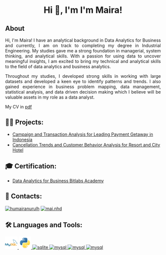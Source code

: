<h1 align="center">Hi 👋, I'm I'm Maira!</h1>
<h2>About</h2>
<p align="justify"> Hi, I'm Maira! I have an analytical background in Data Analytics for Business and currently, I am on track to completing my degree in Industrial Engineering.  My studies gave me a strong foundation in managerial, system thinking, and analytical skills.  With a passion for using data to uncover meaningful insights, I am excited to bring my technical and analytical skills to the field of data analytics and business analytics.</p>

<p align="justify">Throughout my studies, I developed strong skills in working with large datasets and developed a keen eye to identify patterns and trends. I also gained experience in business problem mapping, data management, statistical analysis, and data driven decision making which I believe will be valuable assets in my role as a data analyst.</p>

My CV in [pdf](https://github.com/Maira-Nurul/Data-Analyst-Projects/blob/main/CV%20ATS_Humaira%20Nurul%20Hadi.pdf)

<h2>👩‍💻 Projects:</h2>

- [Campaign and Transaction Analysis for Leading Payment Getaway in Indonesia](https://github.com/Maira-Nurul/Campaign-and-Transaction-Analysis-for-a-Leading-Payement-Gateway-in-Indonesia)
- [Cancellation Trends and Customer Behavior Analysis for Resort and City Hotel](https://github.com/Maira-Nurul/Analyzing-Cancellation-Behavior-in-City-and-Resort-Hotel.git) 


<h2>🎓 Certification:</h2>

- [Data Analytics for Business Bitlabs Academy](https://github.com/Maira-Nurul/Data-Analyst-Projects/blob/main/Bitlabs%20Certificate.pdf)


<h2>📧 Contacts:</h2>
<p align="left">
<a href="https://linkedin.com/in/humairanurulh" target="blank"><img align="center" src="https://raw.githubusercontent.com/rahuldkjain/github-profile-readme-generator/master/src/images/icons/Social/linked-in-alt.svg" alt="humairanurulh" height="30" width="40" /></a>
<a href="https://instagram.com/mai.nhd" target="blank"><img align="center" src="https://raw.githubusercontent.com/rahuldkjain/github-profile-readme-generator/master/src/images/icons/Social/instagram.svg" alt="mai.nhd" height="30" width="40" /></a>
</p>


<h2 align="left"> 🛠️ Languages and Tools:</h2>
<p align="left"> <a href="https://www.mysql.com/" target="_blank" rel="noreferrer"> <img src="https://raw.githubusercontent.com/devicons/devicon/master/icons/mysql/mysql-original-wordmark.svg" alt="mysql" width="40" height="40"/> </a> <a href="https://www.python.org" target="_blank" rel="noreferrer"> <img src="https://raw.githubusercontent.com/devicons/devicon/master/icons/python/python-original.svg" alt="python" width="40" height="40"/> </a> <a href="https://www.sqlite.org/" target="_blank" rel="noreferrer"> <img src="https://www.vectorlogo.zone/logos/sqlite/sqlite-icon.svg" alt="sqlite" width="40" height="40"/> </a> <a href="https://www.mysql.com/" target="_blank" rel="noreferrer"> <img src="https://images.softwaresuggest.com/software_logo/1518603850_ExtendSim-logo.png" alt="mysql" width="70" height="40"/> </a> <a href="https://www.mysql.com/" target="_blank" rel="noreferrer"> <img src="https://cdn.cs.1worldsync.com/a5/f2/a5f2cbeb-1245-453d-b46c-5a861e11ccdd.jpg" alt="mysql" width="50" height="40"/> </a> <a href="https://www.mysql.com/" target="_blank" rel="noreferrer"> <img src="https://1000logos.net/wp-content/uploads/2022/03/Tableau-Logo.jpg" alt="mysql" width="70" height="40"/> </a> </p>
